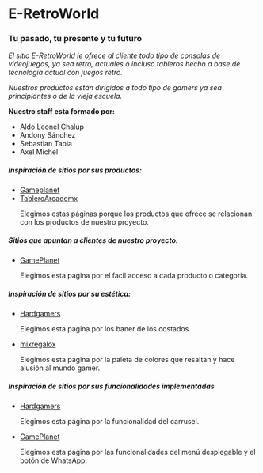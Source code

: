 <h1 id="titulo"> E-RetroWorld </h1>
<h3>Tu pasado, tu presente y tu futuro</h3>

<p><em>El sitio E-RetroWorld le ofrece al cliente todo tipo de consolas de videojuegos, ya sea retro, actuales o incluso tableros hecho a base de tecnologia actual con juegos retro.</em></p>

<p><em>Nuestros productos están dirigidos a todo tipo de gamers ya sea principiantes o de la vieja escuela.</em></p>

<p><strong>Nuestro staff esta formado por:</strong></p>

<ul>
<li>Aldo Leonel Chalup</li>
<li>Andony Sánchez</li>
<li>Sebastian Tapia</li>
<li>Axel Michel</li>
</ul>

<h5> Inspiración de sitios por sus productos: </h5>
<ul>
    <li>
        <a href ="https://www.gameplanet.com.ar/pagina-inicial.htm" > Gameplanet</a> </li>
        <li> <a href = "https://www.tableroarcademx.com/"> TableroArcademx </a></li>
        <p>Elegimos estas páginas porque los productos  que ofrece se relacionan con los productos de nuestro proyecto.</p>
</ul>

<h5> Sitios que apuntan a clientes de nuestro proyecto:</h5>
<ul>
<li><a href="https://www.gameplanet.com.ar/pagina-inicial.htm"> GamePlanet</a></li>
<p>Elegimos esta pagina por el facil acceso a cada producto o categoria.</p>
</ul>

<h5> Inspiración de sitios por su estética:</h5>
<ul>
    <li>
        <a href ="https://www.hardgamers.com.ar/"> Hardgamers</a> </li>
        <p>Elegimos esta pagina por los baner de los costados.
        <li>
        <a href ="https://www.mixregalox.com/">mixregalox</a> </li>
        <p>Elegimos esta página por la paleta de colores que resaltan y hace alusión al mundo gamer. </p>
</ul>        

<h5> Inspiración de sitios por sus funcionalidades implementadas</h5>
<ul>
    <li><a href ="https://www.hardgamers.com.ar/"> Hardgamers </a></li>
    <p>Elegimos esta página por la funcionalidad del carrusel.</p>
    <li><a href="https://www.gameplanet.com.ar/pagina-inicial.htm"> GamePlanet </a></li>
    <p>Elegimos esta página por las funcionalidades del menú desplegable y el botón de WhatsApp.</p>
</ul>
